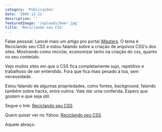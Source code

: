 ```yaml
---
category: 'Publicações'
date: '2005-12-21'
description: ''
featuredImage: '/uploads/beer.jpg'
title: 'Reciclando seu CSS'
---
```


Falae pessoal. Lancei mais um artigo pro portal [iMasters](http://www.imasters.com.br 'Visitar Portal iMasters [Este link abre em uma nova janela]'). O tema é Reciclando seu CSS e estou falando sobre a criação de arquivos CSS's dos sites. Mostrando como reciclar, economizar tanto na criação do css, quanto no seu conteúdo.

Vejo muitos sites em que o CSS fica completamente sujo, repetitivo e trabalhoso de ser entendido. Fora que fica mais pesado à toa, sem necessidade.

Estou falando de algumas propriedades, como fontes, background, falando também sobre hacks, entre outros. Vale dar uma conferida. Espero que gostem e que seja útil.

Segue o link: [Reciclando seu CSS](http://www.imasters.com.br/artigo.php?cn=3780&cc=280 'Ver artigo no iMasters [Este link abre em uma nova janela]').

Quem quiser ver no Yahoo: [Reciclando seu CSS](http://br.technology.yahoo.com/051221/55/10f8j.html 'Ver artigo no Yahoo [Este link abre em uma nova janela]').

Aquele abraço.
